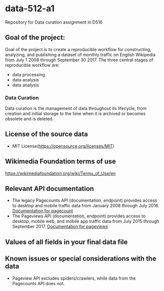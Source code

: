 # data-512-a1
Repository for Data curation assignment in D516
## Goal of the project:
Goal of the project is to create a reproducible workflow for constructing, analyzing, and publishing a dataset of monthly traffic on English Wikipedia from July 1 2008 through September 30 2017. The three central stages of reproducible workflow are: 
* data processing
* data analysis
* data analysis
### Data Curation
Data curation is the management of data throughout its lifecycle, from creation and initial storage to the time when it is archived or becomes obsolete and is deleted. 
## License of the source data
* MIT License(https://opensource.org/licenses/MIT)
## Wikimedia Foundation terms of use
https://wikimediafoundation.org/wiki/Terms_of_Use/en
## Relevant API documentation
* The legacy Pagecounts API (documentation, endpoint) provides access to desktop and mobile traffic data from January 2008 through July 2016. [Documentation for pagecount](https://wikitech.wikimedia.org/wiki/Analytics/AQS/Legacy_Pagecounts)
* The Pageviews API (documentation, endpoint) provides access to desktop, mobile web, and mobile app traffic data from July 2015 through September 2017. [Documentation for pageviews](https://wikitech.wikimedia.org/wiki/Analytics/AQS/Pageviews)
## Values of all fields in your final data file
## Known issues or special considerations with the data 
* Pageview API excludes spiders/crawlers, while data from the Pagecounts API does not.
